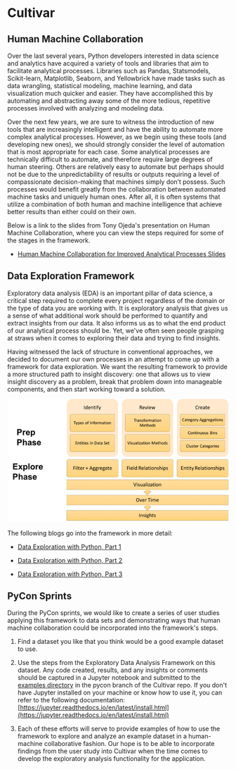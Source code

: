 # Cultivar

## Human Machine Collaboration

Over the last several years, Python developers interested in data science and analytics have acquired a variety of tools and libraries that aim to facilitate analytical processes. Libraries such as Pandas, Statsmodels, Scikit-learn, Matplotlib, Seaborn, and Yellowbrick have made tasks such as data wrangling, statistical modeling, machine learning, and data visualization much quicker and easier. They have accomplished this by automating and abstracting away some of the more tedious, repetitive processes involved with analyzing and modeling data.

Over the next few years, we are sure to witness the introduction of new tools that are increasingly intelligent and have the ability to automate more complex analytical processes. However, as we begin using these tools (and developing new ones), we should strongly consider the level of automation that is most appropriate for each case. Some analytical processes are technically difficult to automate, and therefore require large degrees of human steering. Others are relatively easy to automate but perhaps should not be due to the unpredictability of results or outputs requiring a level of compassionate decision-making that machines simply don’t possess. Such processes would benefit greatly from the collaboration between automated machine tasks and uniquely human ones. After all, it is often systems that utilize a combination of both human and machine intelligence that achieve better results than either could on their own.

Below is a link to the slides from Tony Ojeda's presentation on Human Machine Collaboration, where you can view the steps required for some of the stages in the framework. 

* [Human Machine Collaboration for Improved Analytical Processes Slides](https://www.slideshare.net/ojedatony1616/human-machine-collaboration-for-improved-analytical-processes)

## Data Exploration Framework

Exploratory data analysis (EDA) is an important pillar of data science, a critical step required to complete every project regardless of the domain or the type of data you are working with. It is exploratory analysis that gives us a sense of what additional work should be performed to quantify and extract insights from our data. It also informs us as to what the end product of our analytical process should be. Yet, we've often seen people grasping at straws when it comes to exploring their data and trying to find insights.

Having witnessed the lack of structure in conventional approaches, we decided to document our own processes in an attempt to come up with a framework for data exploration. We want the resulting framework to provide a more structured path to insight discovery: one that allows us to view insight discovery as a problem, break that problem down into manageable components, and then start working toward a solution.

![Framework](../docs/images/framework.png)

The following blogs go into the framework in more detail:

* [Data Exploration with Python, Part 1](http://blog.districtdatalabs.com/data-exploration-with-python-1)

* [Data Exploration with Python, Part 2](http://blog.districtdatalabs.com/data-exploration-with-python-2)

* [Data Exploration with Python, Part 3](http://blog.districtdatalabs.com/data-exploration-with-python-3)

## PyCon Sprints

During the PyCon sprints, we would like to create a series of user studies applying this framework to data sets and demonstrating ways that human machine collaboration could be incorporated into the framework's steps. 

1. Find a dataset you like that you think would be a good example dataset to use.

2. Use the steps from the Exploratory Data Analysis Framework on this dataset. Any code created, results, and any insights or comments should be captured in a Jupyter notebook and submitted to the [examples directory](https://github.com/DistrictDataLabs/cultivar/tree/pycon/examples) in the pycon branch of the Cultivar repo. If you don't have Jupyter installed on your machine or know how to use it, you can refer to the following documentation:
  [https://jupyter.readthedocs.io/en/latest/install.html](https://jupyter.readthedocs.io/en/latest/install.html)

3. Each of these efforts will serve to provide examples of how to use the framework to explore and analyze an example dataset in a human-machine collaborative fashion. Our hope is to be able to incorporate findings from the user study into Cultivar when the time comes to develop the exploratory analysis functionality for the application. 

